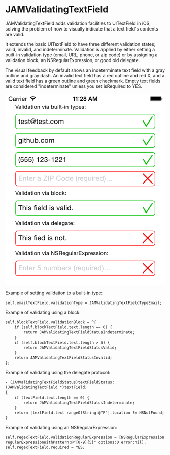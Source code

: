 JAMValidatingTextField
======================

JAMValidatingTextField adds validation facilities to UITextField in iOS, solving the problem of how to visually indicate that a text field's contents are valid.

It extends the basic UITextField to have three different validation states; valid, invalid, and indeterminate. Validation is applied by either setting a built-in validation type (email, URL, phone, or zip code) or by assigning a validation block, an NSRegularExpression, or good old delegate.

The visual feedback by default shows an indeterminate text field with a gray outline and gray dash. An invalid text field has a red outline and red X, and a valid text field has a green outline and green checkmark. Empty text fields are considered "indeterminate" unless you set isRequired to YES.

![example image](https://raw.githubusercontent.com/jmenter/JAMValidatingTextField/master/example.png "JAMValidatingTextField Example Image")

Example of setting validation to a built-in type:

    self.emailTextField.validationType = JAMValidatingTextFieldTypeEmail;

Example of validating using a block:

    self.blockTextField.validationBlock = ^{
        if (self.blockTextField.text.length == 0) {
            return JAMValidatingTextFieldStatusIndeterminate;
        }
        if (self.blockTextField.text.length > 5) {
            return JAMValidatingTextFieldStatusValid;
        }
        return JAMValidatingTextFieldStatusInvalid;
    };

Example of validating using the delegate protocol:

    - (JAMValidatingTextFieldStatus)textFieldStatus:(JAMValidatingTextField *)textField;
    {
        if (textField.text.length == 0) {
            return JAMValidatingTextFieldStatusIndeterminate;
        }
        return [textField.text rangeOfString:@"P"].location != NSNotFound;
    }

Example of validating using an NSRegularExpression:

    self.regexTextField.validationRegularExpression = [NSRegularExpression regularExpressionWithPattern:@"[0-9]{5}" options:0 error:nil];
    self.regexTextField.required = YES;
